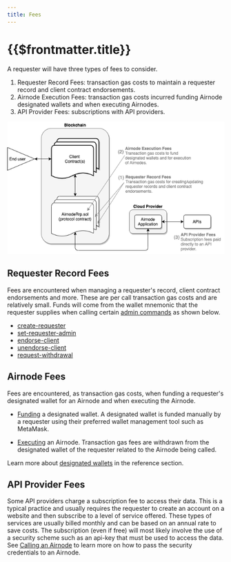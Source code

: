 ```yaml
---
title: Fees
---
```


# {{$frontmatter.title}}

<TocHeader />
<TOC class="table-of-contents" :include-level="[2,3]" />

A requester will have three types of fees to consider.

1. Requester Record Fees: transaction gas costs to maintain a requester record and client contract endorsements.
2. Airnode Execution Fees: transaction gas costs incurred funding Airnode designated wallets and when executing  Airnodes.
3. API Provider Fees: subscriptions with API providers.

![fees-requester](../assets/images/fees-requester.png)

## Requester Record Fees

Fees are encountered when managing a requester's record, client contract endorsements and more. These are per call transaction gas costs and are relatively small. Funds will come from the wallet mnemonic that the requester supplies when calling certain [admin commands](../reference/cli-commands.html) as shown below. 

- [create-requester](../reference/cli-commands.md#create-requester)
- [set-requester-admin](../reference/cli-commands.md#set-requester-admin)
- [endorse-client](../reference/cli-commands.md#endorse-client)
- [unendorse-client](../reference/cli-commands.md#unendorse-client)
- [request-withdrawal](../reference/cli-commands.md#request-withdrawal)


## Airnode Fees

Fees are encountered, as transaction gas costs, when funding a requester's designated wallet for an Airnode and when executing the Airnode.

- [Funding](become-a-requester.md#part-3-funding-airnodes) a designated wallet.
  A designated wallet is funded manually by a requester using their preferred wallet management tool such as MetaMask.

- [Executing](../grp-requesters/call-an-airnode.md) an Airnode.
  Transaction gas fees are withdrawn from the designated wallet of the requester related to the Airnode being called. 

<DesignatedWalletWarning/>

Learn more about [designated wallets](../reference/protocols/request-response/designated-wallet.md) in the reference section.

## API Provider Fees

Some API providers charge a subscription fee to access their data. This is a typical practice and usually requires the requester to create an account on a website and then subscribe to a level of service offered. These types of services are usually billed monthly and can be based on an annual rate to save costs. The subscription (even if free) will most likely involve the use of a security scheme such as an api-key that must be used to access the data. See [Calling an Airnode](call-an-airnode.md) to learn more on how to pass the security credentials to an Airnode.

